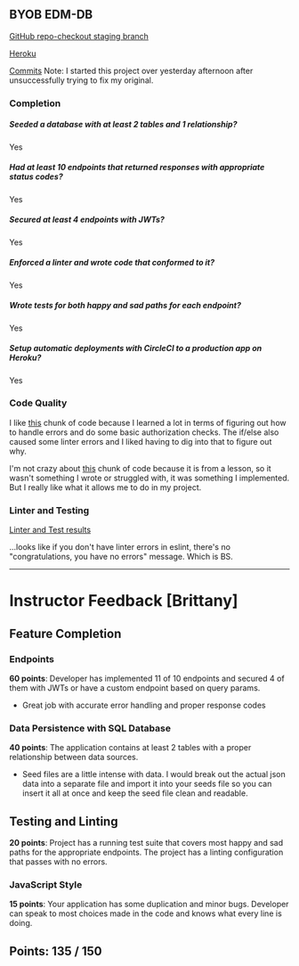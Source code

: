 ## BYOB EDM-DB

[GitHub repo-checkout staging branch](https://github.com/juliankyer/db-edm)

[Heroku](https://db-edm.herokuapp.com/)

[Commits](https://github.com/juliankyer/db-edm/commits/master)
Note: I started this project over yesterday afternoon after unsuccessfully trying to fix my original. 

### Completion
##### Seeded a database with at least 2 tables and 1 relationship? 
Yes

##### Had at least 10 endpoints that returned responses with appropriate status codes? 
Yes 

##### Secured at least 4 endpoints with JWTs?
Yes

##### Enforced a linter and wrote code that conformed to it?
Yes

##### Wrote tests for both happy and sad paths for each endpoint? 
Yes

##### Setup automatic deployments with CircleCI to a production app on Heroku? 
Yes

### Code Quality
I like [this](https://github.com/juliankyer/db-edm/blob/f01be61d33bcbafbad13f7d51422b5ba5c50eb24/server.js#L129-L141) chunk of code because I learned a lot in terms of figuring out how to handle errors and do some basic authorization checks. The if/else also caused some linter errors and I liked having to dig into that to figure out why.

I'm not crazy about [this](https://github.com/juliankyer/db-edm/blob/f01be61d33bcbafbad13f7d51422b5ba5c50eb24/server.js#L37-L54) chunk of code because it is from a lesson, so it wasn't something I wrote or struggled with, it was something I implemented. But I really like what it allows me to do in my project.



### Linter and Testing
[Linter and Test results](http://imgur.com/FpF4PNW)

...looks like if you don't have linter errors in eslint, there's no "congratulations, you have no errors" message. Which is BS.



-----

# Instructor Feedback [Brittany]

## Feature Completion

### Endpoints
**60 points**: Developer has implemented 11 of 10 endpoints and secured 4 of them with JWTs or have a custom endpoint based on query params.

* Great job with accurate error handling and proper response codes

### Data Persistence with SQL Database
**40 points**: The application contains at least 2 tables with a proper relationship between data sources.

* Seed files are a little intense with data. I would break out the actual json data into a separate file and import it into your seeds file so you can insert it all at once and keep the seed file clean and readable.

## Testing and Linting

**20 points**: Project has a running test suite that covers most happy and sad paths for the appropriate endpoints. The project has a linting configuration that passes with no errors.

### JavaScript Style
**15 points**: Your application has some duplication and minor bugs. Developer can speak to most choices made in the code and knows what every line is doing.

## Points: 135 / 150

